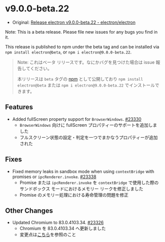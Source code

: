 # v9.0.0-beta.22

- Original: [Release electron v9.0.0-beta.22 - electron/electron](https://github.com/electron/electron/releases/tag/v9.0.0-beta.22)

Note: This is a beta release. Please file new issues for any bugs you find in it.

This release is published to npm under the beta tag and can be installed via `npm install electron@beta`, or `npm i electron@9.0.0-beta.22`.

> Note: これはベータ リリースです。なにかバグを見つけた場合は issue 報告してください。
>
> 本リリースは `beta` タグの [npm](https://www.npmjs.com/package/electron) として公開しており `npm install electron@beta` または `npm i electron@9.0.0-beta.22` でインストールできます。

## Features

- Added fullScreen property support for `BrowserWindows`. [#23330](https://github.com/electron/electron/pull/23330)
  - `BrowserWindows` 向けに fullScreen プロパティーのサポートを追加しました
  - フルスクリーン状態の設定・判定を一つでまかなうプロパティーが追加された

## Fixes

- Fixed memory leaks in sandbox mode when using `contextBridge` with promises or `ipcRenderer.invoke`. [#23338](https://github.com/electron/electron/pull/23338)
  - Promise または `ipcRenderer.invoke` を `contextBridge` で使用した際のサンドボックス モードにおけるメモリー リークを修正しました
  - Promise のメモリー処理における寿命管理の問題を修正

## Other Changes

- Updated Chromium to 83.0.4103.34. [#23326](https://github.com/electron/electron/pull/23326)
  - Chromium を 83.0.4103.34 へ更新しました
  - 変更点は[こちら](https://chromium.googlesource.com/chromium/src/+log/83.0.4103.31..83.0.4103.34?n=10000&pretty=fuller)を参照のこと
